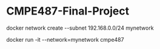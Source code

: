 # CMPE487-Final-Project
docker network create --subnet 192.168.0.0/24 mynetwork

docker run -it --network=mynetwork cmpe487